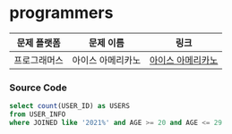 # programmers

| 문제 플랫폼   | 문제 이름           | 링크                                   |
|---------------|--------------------|----------------------------------------|
| 프로그래머스          | 아이스 아메리카노           | [아이스 아메리카노](https://school.programmers.co.kr/learn/courses/30/lessons/120819) |

### Source Code
```sql
select count(USER_ID) as USERS
from USER_INFO
where JOINED like '2021%' and AGE >= 20 and AGE <= 29
```
